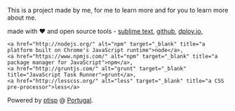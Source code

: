 This is a project made by me, for me to learn more and for you to learn more about me.

<p>made with ♥ and open source tools - 
	<a href="http://www.sublimetext.com/" alt="sublimetext3" target="_blank" title="a sophisticated text editor for code">sublime text</a>, 
	<a href="https://github.com/davidrslopes/aboutme" alt="github" target="_blank" title="the best place to share code with friends">github</a>, 
	<a href="http://davidrslopes.dploy.io" alt="dploy" target="_blank" title="continuous deployment for everyone">dploy.io</a>, 
	
	<a href="http://nodejs.org/" alt="npm" target="_blank" title="a platform built on Chrome's JavaScript runtime">node</a>, 
	<a href="https://www.npmjs.com/" alt="npm" target="_blank" title="a package manager for JavaScript">npm</a>, 
	<a href="http://gruntjs.com/" alt="grunt" target="_blank" title="JavaScript Task Runner">grunt</a>, 
	<a href="http://lesscss.org/" alt="less" target="_blank" title="a CSS pre-processor">less</a>
</p>
<p>Powered by <a href="http://ptisp.pt" target="_blank">ptisp</a> @ <a href="http://en.wikipedia.org/wiki/Portugal" target="_blank">Portugal</a>.</p>

